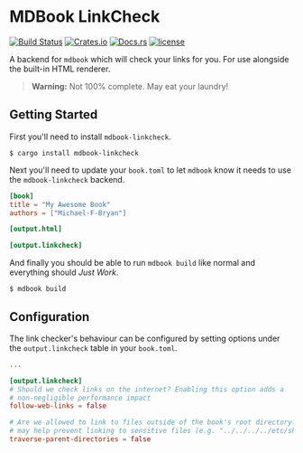 # MDBook LinkCheck

[![Build Status](https://travis-ci.org/Michael-F-Bryan/mdbook-linkcheck.svg?branch=master)](https://travis-ci.org/Michael-F-Bryan/mdbook-linkcheck)
[![Crates.io](https://img.shields.io/crates/v/mdbook-linkcheck.svg)](https://crates.io/crates/mdbook-linkcheck)
[![Docs.rs](https://docs.rs/mdbook-linkcheck/badge.svg)](https://docs.rs/mdbook-linkcheck/)
[![license](https://img.shields.io/github/license/michael-f-bryan/mdbook-linkcheck.svg)](https://github.com/Michael-F-Bryan/mdbook-linkcheck/blob/master/LICENSE)

A backend for `mdbook` which will check your links for you. For use alongside
the built-in HTML renderer.

> **Warning:** Not 100% complete. May eat your laundry!


## Getting Started

First you'll need to install `mdbook-linkcheck`.

```
$ cargo install mdbook-linkcheck
```

Next you'll need to update your `book.toml` to let `mdbook` know it needs to
use the `mdbook-linkcheck` backend.

```toml
[book]
title = "My Awesome Book"
authors = ["Michael-F-Bryan"]

[output.html]

[output.linkcheck]
```

And finally you should be able to run `mdbook build` like normal and everything
should *Just Work*.

```
$ mdbook build
```

## Configuration

The link checker's behaviour can be configured by setting options under the
`output.linkcheck` table in your `book.toml`.

```toml
...

[output.linkcheck]
# Should we check links on the internet? Enabling this option adds a
# non-negligible performance impact
follow-web-links = false

# Are we allowed to link to files outside of the book's root directory? This
# may help prevent linking to sensitive files (e.g. "../../../../etc/shadow")
traverse-parent-directories = false
```



